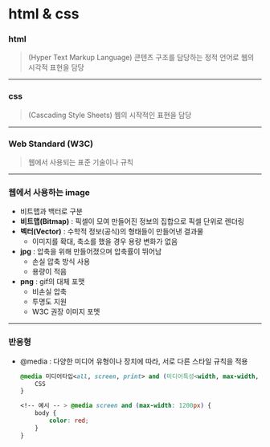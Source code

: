 # html & css

### html

> (Hyper Text Markup Language) 콘텐츠 구조를 담당하는 정적 언어로 웹의 시각적 표현을 담당

---

### css

> (Cascading Style Sheets) 웹의 시작적인 표현을 담당

---

### Web Standard (W3C)

> 웹에서 사용되는 표준 기술이나 규칙

---

### 웹에서 사용하는 image

-   비트맵과 백터로 구분
-   **비트맵(Bitmap)** : 픽셀이 모여 만들어진 정보의 집합으로 픽셀 단위로 렌더링
-   **벡터(Vector)** : 수학적 정보(공식)의 형태들이 만들어낸 결과물
    -   이미지를 확대, 축소를 했을 경우 용량 변화가 없음
-   **jpg** : 압축을 위해 만들어졌으며 압축률이 뛰어남
    -   손실 압축 방식 사용
    -   용량이 적음
-   **png** : gif의 대체 포맷
    -   비손실 압축
    -   투명도 지원
    -   W3C 권장 이미지 포멧

---

### 반응형

-   @media : 다양한 미디어 유형이나 장치에 따라, 서로 다른 스타일 규칙을 적용

    ```css
    @media 미디어타입<all, screen, print> and (미디어특성<width, max-width, min-width, height, ..., orientation>) {
        CSS
    }
    ```

    ```css
    <!-- 예시 -- > @media screen and (max-width: 1200px) {
        body {
            color: red;
        }
    }
    ```
